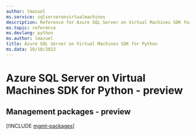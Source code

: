 ```yaml
---
author: lmazuel
ms.service: sqlserveronvirtualmachines
description: Reference for Azure SQL Server on Virtual Machines SDK for Python
ms.topic: reference
ms.devlang: python
ms.author: lmazuel
title: Azure SQL Server on Virtual Machines SDK for Python
ms.data: 10/10/2022
---
```

# Azure SQL Server on Virtual Machines SDK for Python - preview

## Management packages - preview
[!INCLUDE [mgmt-packages](sql-server-on-virtual-machines-mgmt-index.md)]